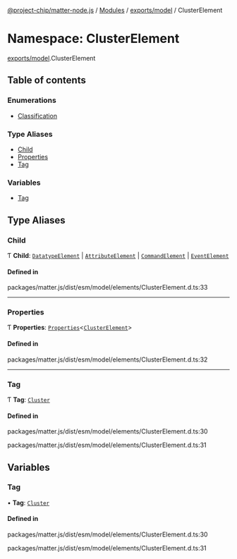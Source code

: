 [@project-chip/matter-node.js](../README.md) / [Modules](../modules.md) / [exports/model](exports_model.md) / ClusterElement

# Namespace: ClusterElement

[exports/model](exports_model.md).ClusterElement

## Table of contents

### Enumerations

- [Classification](../enums/exports_model.ClusterElement.Classification.md)

### Type Aliases

- [Child](exports_model.ClusterElement.md#child)
- [Properties](exports_model.ClusterElement.md#properties)
- [Tag](exports_model.ClusterElement.md#tag)

### Variables

- [Tag](exports_model.ClusterElement.md#tag-1)

## Type Aliases

### Child

Ƭ **Child**: [`DatatypeElement`](exports_model.md#datatypeelement) \| [`AttributeElement`](exports_model.md#attributeelement) \| [`CommandElement`](exports_model.md#commandelement) \| [`EventElement`](exports_model.md#eventelement)

#### Defined in

packages/matter.js/dist/esm/model/elements/ClusterElement.d.ts:33

___

### Properties

Ƭ **Properties**: [`Properties`](exports_model.BaseElement.md#properties)\<[`ClusterElement`](exports_model.md#clusterelement)\>

#### Defined in

packages/matter.js/dist/esm/model/elements/ClusterElement.d.ts:32

___

### Tag

Ƭ **Tag**: [`Cluster`](../enums/exports_model.ElementTag.md#cluster)

#### Defined in

packages/matter.js/dist/esm/model/elements/ClusterElement.d.ts:30

packages/matter.js/dist/esm/model/elements/ClusterElement.d.ts:31

## Variables

### Tag

• **Tag**: [`Cluster`](../enums/exports_model.ElementTag.md#cluster)

#### Defined in

packages/matter.js/dist/esm/model/elements/ClusterElement.d.ts:30

packages/matter.js/dist/esm/model/elements/ClusterElement.d.ts:31
